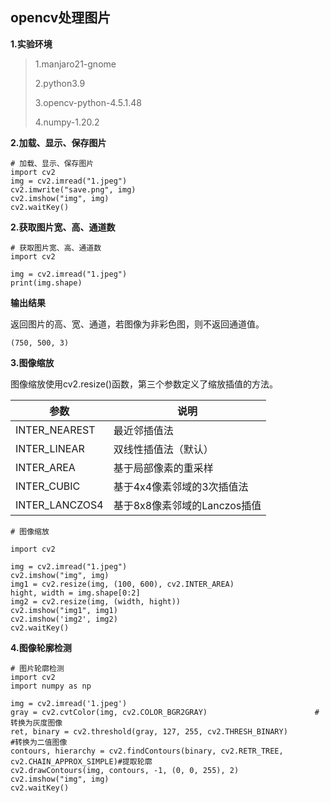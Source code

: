 ## opencv处理图片

**1.实验环境**

>1.manjaro21-gnome
>
>2.python3.9
>
>3.opencv-python-4.5.1.48
>
>4.numpy-1.20.2
>

**2.加载、显示、保存图片**

```
# 加载、显示、保存图片
import cv2
img = cv2.imread("1.jpeg")
cv2.imwrite("save.png", img)
cv2.imshow("img", img)
cv2.waitKey()
```

**2.获取图片宽、高、通道数**

```
# 获取图片宽、高、通道数
import cv2

img = cv2.imread("1.jpeg")
print(img.shape)
```

**输出结果**

返回图片的高、宽、通道，若图像为非彩色图，则不返回通道值。

```
(750, 500, 3)
```

**3.图像缩放**

图像缩放使用cv2.resize()函数，第三个参数定义了缩放插值的方法。

|参数|说明|
|----|----|
|INTER_NEAREST|最近邻插值法|
|INTER_LINEAR|双线性插值法（默认）|
|INTER_AREA|基于局部像素的重采样|
|INTER_CUBIC|基于4x4像素邻域的3次插值法|
|INTER_LANCZOS4|基于8x8像素邻域的Lanczos插值|

```
# 图像缩放

import cv2

img = cv2.imread("1.jpeg")
cv2.imshow("img", img)
img1 = cv2.resize(img, (100, 600), cv2.INTER_AREA)
hight, width = img.shape[0:2]
img2 = cv2.resize(img, (width, hight))
cv2.imshow("img1", img1)
cv2.imshow('img2', img2)
cv2.waitKey()
```

**4.图像轮廓检测**

```
# 图片轮廓检测
import cv2
import numpy as np

img = cv2.imread('1.jpeg')
gray = cv2.cvtColor(img, cv2.COLOR_BGR2GRAY)                        #转换为灰度图像
ret, binary = cv2.threshold(gray, 127, 255, cv2.THRESH_BINARY)        #转换为二值图像
contours, hierarchy = cv2.findContours(binary, cv2.RETR_TREE, cv2.CHAIN_APPROX_SIMPLE)#提取轮廓
cv2.drawContours(img, contours, -1, (0, 0, 255), 2)
cv2.imshow("img", img)
cv2.waitKey()
```
